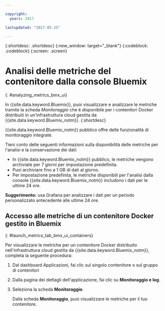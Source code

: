 ```yaml
---

copyright:
  years: 2017

lastupdated: "2017-05-25"

---
```



{:shortdesc: .shortdesc}
{:new_window: target="_blank"}
{:codeblock: .codeblock}
{:screen: .screen}

# Analisi delle metriche del contenitore dalla console Bluemix
{: #analyzing_metrics_bmx_ui}

In {{site.data.keyword.Bluemix}}, puoi visualizzare e analizzare le metriche tramite la scheda *Monitoraggio* che è disponibile per i contenitori Docker distribuiti in un'infrastruttura cloud gestita da {{site.data.keyword.Bluemix_notm}}.
{:shortdesc}

{{site.data.keyword.Bluemix_notm}} pubblico offre delle funzionalità di monitoraggio integrate. 

Tieni conto delle seguenti informazioni sulla disponibilità delle metriche per l'analisi e la conservazione dei dati:

* In {{site.data.keyword.Bluemix_notm}} pubblico, le metriche vengono archiviate per 7 giorni per impostazione predefinita. 
* Puoi archiviare fino a 1 GB di dati al giorno. 
* Per impostazione predefinita, le metriche disponibili per l'analisi dalla console {{site.data.keyword.Bluemix_notm}} includono i dati per le ultime 24 ore.

**Suggerimento:** usa Grafana per analizzare i dati per un periodo personalizzato antecedente alle ultime 24 ore.


##  Accesso alle metriche di un contenitore Docker gestito in Bluemix
{: #launch_metrics_tab_bmx_ui_containers}

Per visualizzare le metriche per un contenitore Docker distribuito nell'infrastruttura cloud gestita da {{site.data.keyword.Bluemix_notm}}, completa la seguente procedura:

1. Dal dashboard Applicazioni, fai clic sul singolo contenitore o sul gruppo di contenitori 
    
2. Dalla pagina dei dettagli dell'applicazione, fai clic su **Monitoraggio e log**.

3. Seleziona la scheda **Monitoraggio**.
    
    Dalla scheda **Monitoraggio**, puoi visualizzare le metriche per il tuo contenitore.

